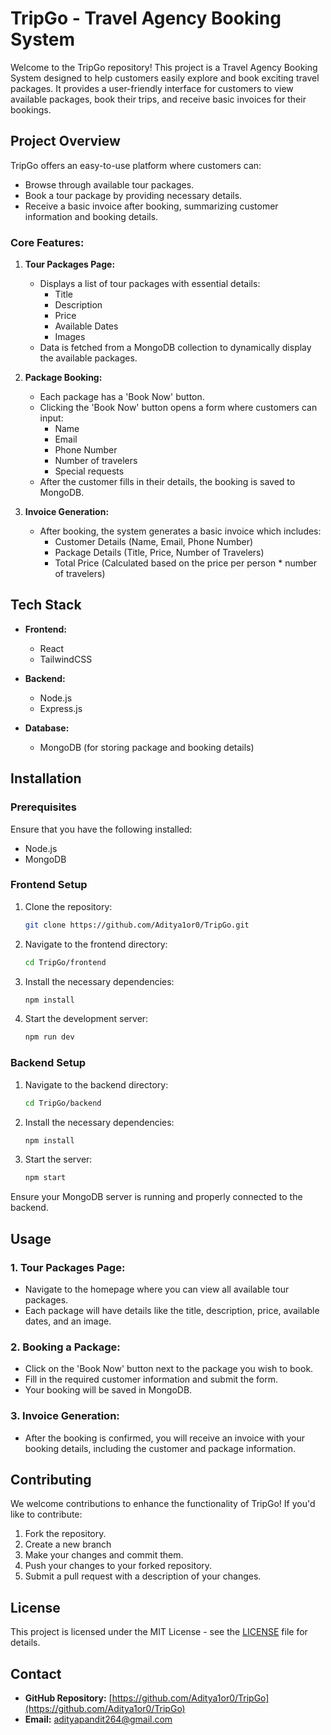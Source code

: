 # TripGo - Travel Agency Booking System

Welcome to the TripGo repository! This project is a Travel Agency Booking System designed to help customers easily explore and book exciting travel packages. It provides a user-friendly interface for customers to view available packages, book their trips, and receive basic invoices for their bookings.

## Project Overview

TripGo offers an easy-to-use platform where customers can:
- Browse through available tour packages.
- Book a tour package by providing necessary details.
- Receive a basic invoice after booking, summarizing customer information and booking details.

### Core Features:
1. **Tour Packages Page:**
   - Displays a list of tour packages with essential details:
     - Title
     - Description
     - Price
     - Available Dates
     - Images
   - Data is fetched from a MongoDB collection to dynamically display the available packages.

2. **Package Booking:**
   - Each package has a 'Book Now' button.
   - Clicking the 'Book Now' button opens a form where customers can input:
     - Name
     - Email
     - Phone Number
     - Number of travelers
     - Special requests 
   - After the customer fills in their details, the booking is saved to MongoDB.

3. **Invoice Generation:**
   - After booking, the system generates a basic invoice which includes:
     - Customer Details (Name, Email, Phone Number)
     - Package Details (Title, Price, Number of Travelers)
     - Total Price (Calculated based on the price per person * number of travelers)

## Tech Stack
- **Frontend:**
  - React
  - TailwindCSS 

- **Backend:**
  - Node.js
  - Express.js

- **Database:**
  - MongoDB (for storing package and booking details)

## Installation

### Prerequisites
Ensure that you have the following installed:
- Node.js
- MongoDB

### Frontend Setup
1. Clone the repository:
   ```bash
   git clone https://github.com/Aditya1or0/TripGo.git
   ```
2. Navigate to the frontend directory:
   ```bash
   cd TripGo/frontend
   ```
3. Install the necessary dependencies:
   ```bash
   npm install
   ```
4. Start the development server:
   ```bash
   npm run dev
   ```

### Backend Setup
1. Navigate to the backend directory:
   ```bash
   cd TripGo/backend
   ```
2. Install the necessary dependencies:
   ```bash
   npm install
   ```
3. Start the server:
   ```bash
   npm start
   ```

Ensure your MongoDB server is running and properly connected to the backend.

## Usage

### 1. **Tour Packages Page:**
   - Navigate to the homepage where you can view all available tour packages.
   - Each package will have details like the title, description, price, available dates, and an image.

### 2. **Booking a Package:**
   - Click on the 'Book Now' button next to the package you wish to book.
   - Fill in the required customer information and submit the form.
   - Your booking will be saved in MongoDB.

### 3. **Invoice Generation:**
   - After the booking is confirmed, you will receive an invoice with your booking details, including the customer and package information.

## Contributing

We welcome contributions to enhance the functionality of TripGo! If you'd like to contribute:

1. Fork the repository.
2. Create a new branch 
3. Make your changes and commit them.
4. Push your changes to your forked repository.
5. Submit a pull request with a description of your changes.

## License

This project is licensed under the MIT License - see the [LICENSE](LICENSE) file for details.

## Contact

- **GitHub Repository:** [https://github.com/Aditya1or0/TripGo](https://github.com/Aditya1or0/TripGo)
- **Email:** [adityapandit264@gmail.com](mailto:adityapandit264@gmail.com)

